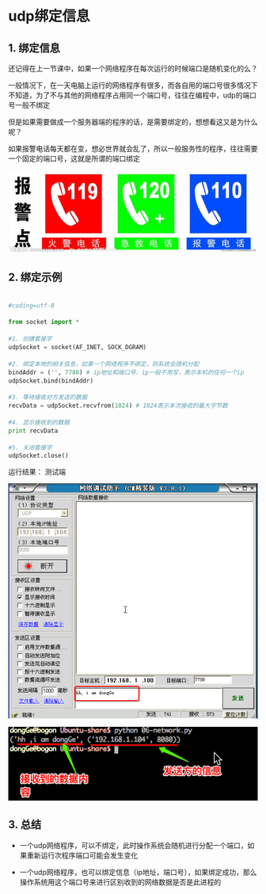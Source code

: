 # udp绑定信息

## 1. 绑定信息

还记得在上一节课中，如果一个网络程序在每次运行的时候端口是随机变化的么？

一般情况下，在一天电脑上运行的网络程序有很多，而各自用的端口号很多情况下不知道，为了不与其他的网络程序占用同一个端口号，往往在编程中，udp的端口号一般不绑定

但是如果需要做成一个服务器端的程序的话，是需要绑定的，想想看这又是为什么呢？

如果报警电话每天都在变，想必世界就会乱了，所以一般服务性的程序，往往需要一个固定的端口号，这就是所谓的端口绑定

![](/assets/02-就业班-02-8.jpg)

## 2. 绑定示例

```python

#coding=utf-8

from socket import *

#1. 创建套接字
udpSocket = socket(AF_INET, SOCK_DGRAM)

#2. 绑定本地的相关信息，如果一个网络程序不绑定，则系统会随机分配
bindAddr = ('', 7788) # ip地址和端口号，ip一般不用写，表示本机的任何一个ip
udpSocket.bind(bindAddr)

#3. 等待接收对方发送的数据
recvData = udpSocket.recvfrom(1024) # 1024表示本次接收的最大字节数

#4. 显示接收到的数据
print recvData

#5. 关闭套接字
udpSocket.close()

```

运行结果：
测试端

![](/assets/Snip20160901_77.png)

![](/assets/Snip20160901_71.png)

## 3. 总结

- 一个udp网络程序，可以不绑定，此时操作系统会随机进行分配一个端口，如果重新运行次程序端口可能会发生变化

- 一个udp网络程序，也可以绑定信息（ip地址，端口号），如果绑定成功，那么操作系统用这个端口号来进行区别收到的网络数据是否是此进程的